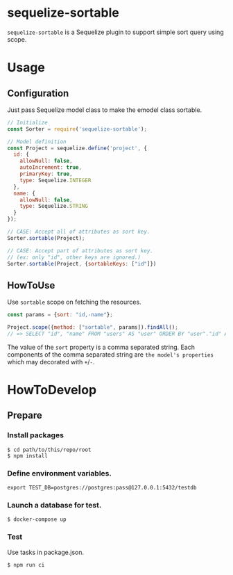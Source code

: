 # sequelize-sortable

`sequelize-sortable` is a Sequelize plugin to support simple sort query using scope.

# Usage

## Configuration

Just pass Sequelize model class to make the emodel class sortable.

```javascript
// Initialize
const Sorter = require('sequelize-sortable');

// Model definition
const Project = sequelize.define('project', {
  id: {
    allowNull: false,
    autoIncrement: true,
    primaryKey: true,
    type: Sequelize.INTEGER
  },
  name: {
    allowNull: false,
    type: Sequelize.STRING
  }
});

// CASE: Accept all of attributes as sort key.
Sorter.sortable(Project);

// CASE: Accept part of attributes as sort key.
// (ex: only "id", other keys are ignored.)
Sorter.sortable(Project, {sortableKeys: ["id"]})
```

## HowToUse

Use `sortable` scope on fetching the resources.

```javascript
const params = {sort: "id,-name"};

Project.scope({method: ["sortable", params]).findAll();
// => SELECT "id", "name" FROM "users" AS "user" ORDER BY "user"."id" ASC, "user"."name" DESC;
```

The value of the `sort` property is a comma separated string.
Each components of the comma separated string are `the model's properties` which may decorated with `+`/`-`.

# HowToDevelop

## Prepare

### Install packages

```
$ cd path/to/this/repo/root
$ npm install
```

### Define environment variables.

```
export TEST_DB=postgres://postgres:pass@127.0.0.1:5432/testdb
```

### Launch a database for test.

```
$ docker-compose up
```

### Test

Use tasks in package.json.

```
$ npm run ci
```
